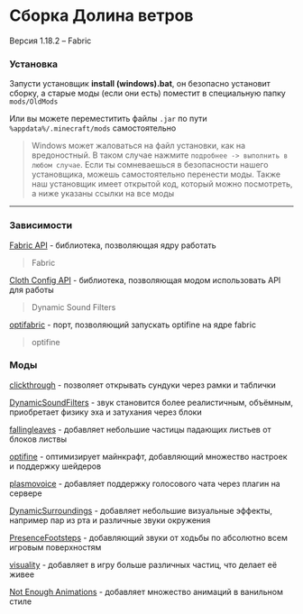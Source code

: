# Сборка Долина ветров
Версия 1.18.2 – Fabric

### Установка
Запусти установщик **install (windows).bat**, он безопасно установит сборку, а старые моды (если они есть) поместит в специальную папку `mods/OldMods`

Или вы можете переместитить файлы `.jar` по пути `%appdata%/.minecraft/mods` самостоятельно

> Windows может жаловаться на файл установки, как на вредоностный. В таком случае нажмите `подробнее -> выполнить в любом случае`. Если ты сомневаешься в безопасности нашего установщика, можешь самостоятельно перенести моды. Также наш установщик имеет открытой код, который можно посмотреть, а ниже указаны ссылки на все моды
---
### Зависимости
[Fabric API](https://www.curseforge.com/minecraft/mc-mods/fabric-api) - библиотека, позволяющая ядру работать
>Fabric 

[Cloth Config API]() - библиотека, позволяющая модом использовать API для работы
>Dynamic Sound Filters

[optifabric]() - порт, позволяющий запускать optifine на ядре fabric
>optifine

### Моды
[clickthrough](https://www.curseforge.com/minecraft/mc-mods/clickthrough) - позволяет открывать сундуки через рамки и таблички


[DynamicSoundFilters](https://www.curseforge.com/minecraft/mc-mods/Dynamic-Sound-Filters) - звук становится более реалистичным, объёмным, приобретает физику эха и затухания через блоки



[fallingleaves](https://www.curseforge.com/minecraft/mc-mods/falling-leaves-fabric) - добавляет небольшие частицы падающих листьев от блоков листвы


[optifine](https://optifine.net/downloads) - оптимизирует майнкрафт, добавляющий множество настроек и поддержку шейдеров


[plasmovoice](https://www.curseforge.com/minecraft/mc-mods/plasmo-voice) - добавляет поддержку голосового чата через плагин на сервере


[DynamicSurroundings](https://www.curseforge.com/minecraft/mc-mods/dynamic-surroundings-fabric-edition) - добавляет небольшие визуальные эффекты, например пар из рта и различные звуки окружения



[PresenceFootsteps](https://www.curseforge.com/minecraft/mc-mods/presence-footsteps) - добавляющий звуки от ходьбы по абсолютно всем игровым поверхностям



[visuality](https://www.curseforge.com/minecraft/mc-mods/visuality) - добавляет в игру больше различных частиц, что делает её живее



[Not Enough Animations](https://www.curseforge.com/minecraft/mc-mods/not-enough-animations) - добавляет множество анимаций в ванильном стиле



